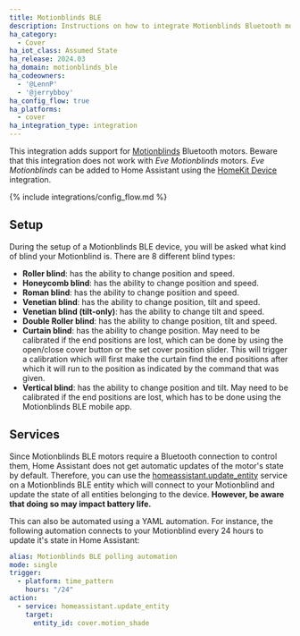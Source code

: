 ```yaml
---
title: Motionblinds BLE
description: Instructions on how to integrate Motionblinds Bluetooth motors into Home Assistant.
ha_category:
  - Cover
ha_iot_class: Assumed State
ha_release: 2024.03
ha_domain: motionblinds_ble
ha_codeowners:
  - '@LennP'
  - '@jerrybboy'
ha_config_flow: true
ha_platforms:
  - cover
ha_integration_type: integration
---
```


This integration adds support for [Motionblinds](https://motionblinds.com/) Bluetooth motors. Beware that this integration does not work with *Eve Motionblinds* motors. *Eve Motionblinds* can be added to Home Assistant using the [HomeKit Device](https://www.home-assistant.io/integrations/homekit_controller/) integration.

{% include integrations/config_flow.md %}

## Setup

During the setup of a Motionblinds BLE device, you will be asked what kind of blind your Motionblind is. There are 8 different blind types:

- **Roller blind**: has the ability to change position and speed.
- **Honeycomb blind**: has the ability to change position and speed.
- **Roman blind**: has the ability to change position and speed.
- **Venetian blind**: has the ability to change position, tilt and speed.
- **Venetian blind (tilt-only)**: has the ability to change tilt and speed.
- **Double Roller blind**: has the ability to change position, tilt and speed.
- **Curtain blind**: has the ability to change position. May need to be calibrated if the end positions are lost, which can be done by using the open/close cover button or the set cover position slider. This will trigger a calibration which will first make the curtain find the end positions after which it will run to the position as indicated by the command that was given.
- **Vertical blind**: has the ability to change position and tilt. May need to be calibrated if the end positions are lost, which has to be done using the Motionblinds BLE mobile app.

## Services

Since Motionblinds BLE motors require a Bluetooth connection to control them, Home Assistant does not get automatic updates of the motor's state by default. Therefore, you can use the [homeassistant.update_entity](https://www.home-assistant.io/docs/scripts/service-calls/#homeassistant-services) service on a Motionblinds BLE entity which will connect to your Motionblind and update the state of all entities belonging to the device. **However, be aware that doing so may impact battery life.**

This can also be automated using a YAML automation. For instance, the following automation connects to your Motionblind every 24 hours to update it's state in Home Assistant:

```yaml
alias: Motionblinds BLE polling automation
mode: single
trigger:
  - platform: time_pattern
    hours: "/24"
action:
  - service: homeassistant.update_entity
    target:
      entity_id: cover.motion_shade
```
